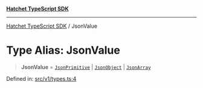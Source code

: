 [**Hatchet TypeScript SDK**](../README.md)

***

[Hatchet TypeScript SDK](../README.md) / JsonValue

# Type Alias: JsonValue

> **JsonValue** = [`JsonPrimitive`](JsonPrimitive.md) \| [`JsonObject`](JsonObject.md) \| [`JsonArray`](JsonArray.md)

Defined in: [src/v1/types.ts:4](https://github.com/hatchet-dev/hatchet/blob/0288a24f2e9f14787135b399bd47182f4d1260d9/sdks/typescript/src/v1/types.ts#L4)

